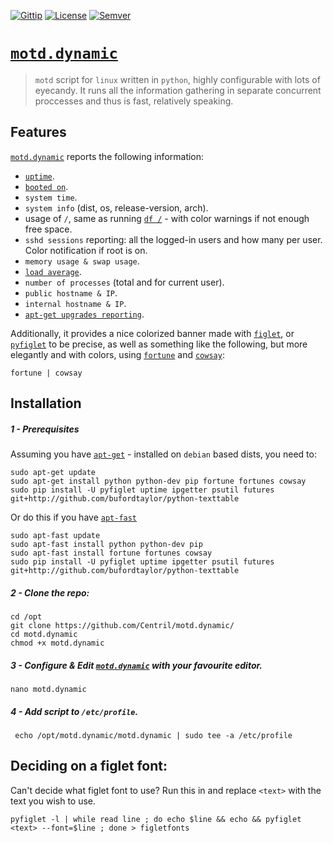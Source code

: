 [![Gittip]][url: Gittip] [![License]][url: License] [![Semver]][url: Semver]

# [`motd.dynamic`]
> `motd` script for `linux` written in `python`, highly configurable with lots of eyecandy.
> It runs all the information gathering in separate concurrent proccesses and thus is fast, relatively speaking.

## Features

[`motd.dynamic`] reports the following information:

+ [`uptime`].
+ [`booted on`][`uptime`].
+ `system time`.
+ `system info` (dist, os, release-version, arch).
+ usage of `/`, same as running [`df /`] - with color warnings if not enough free space.
+ `sshd sessions` reporting: all the logged-in users and how many per user. Color notification if root is on.
+ `memory usage & swap usage`.
+ [`load average`].
+ `number of processes` (total and for current user).
+ `public hostname & IP`.
+ `internal hostname & IP`.
+ [`apt-get upgrades reporting`].

Additionally, it provides a nice colorized banner made with [`figlet`], or [`pyfiglet`] to be precise, as well as something like the following, but more elegantly and with colors, using [`fortune`] and [`cowsay`]:

```shell
fortune | cowsay
```

## Installation

##### 1 - Prerequisites

Assuming you have [`apt-get`] - installed on `debian` based dists, you need to:

```shell
sudo apt-get update
sudo apt-get install python python-dev pip fortune fortunes cowsay
sudo pip install -U pyfiglet uptime ipgetter psutil futures git+http://github.com/bufordtaylor/python-texttable
```

Or do this if you have [`apt-fast`]

```shell
sudo apt-fast update
sudo apt-fast install python python-dev pip
sudo apt-fast install fortune fortunes cowsay
sudo pip install -U pyfiglet uptime ipgetter psutil futures git+http://github.com/bufordtaylor/python-texttable
```

##### 2 - Clone the repo:

```shell
cd /opt
git clone https://github.com/Centril/motd.dynamic/
cd motd.dynamic
chmod +x motd.dynamic
```

##### 3 - Configure & Edit [`motd.dynamic`] with your favourite editor.
```shell
nano motd.dynamic
```

##### 4 - Add script to `/etc/profile`.

```shell
 echo /opt/motd.dynamic/motd.dynamic | sudo tee -a /etc/profile
```

## Deciding on a figlet font:

Can't decide what figlet font to use? Run this in and replace `<text>` with the text you wish to use.

```shell
pyfiglet -l | while read line ; do echo $line && echo && pyfiglet <text> --font=$line ; done > figletfonts
```

<!-- references -->

[Gittip]: http://img.shields.io/gittip/lefoy.svg?style=flat
[url: Gittip]: https://www.gittip.com/lefoy/
[License]: http://img.shields.io/badge/license-GPL2.0-blue.svg?style=flat
[url: License]: https://github.com/lefoy/cyanide-theme/blob/master/LICENSE.md
[Semver]: http://img.shields.io/badge/semver-2.0.0-blue.svg?style=flat
[url: Semver]: http://semver.org/spec/v2.0.0.html

[`motd.dynamic`]: https://github.com/Centril/motd.dynamic/

[`uptime`]: https://github.com/Cairnarvon/uptime
[`load average`]: http://blog.scoutapp.com/articles/2009/07/31/understanding-load-averages
[`apt-get upgrades reporting`]: https://nickcharlton.net/posts/debian-ubuntu-dynamic-motd.html
[`df /`]: http://en.wikipedia.org/wiki/Df_%28Unix%29
[`apt-get`]: http://linux.die.net/man/8/apt-get
[`apt-fast`]: https://github.com/ilikenwf/apt-fast
[`pyfiglet`]: https://github.com/pwaller/pyfiglet
[`figlet`]: http://www.figlet.org/
[`cowsay`]: http://en.wikipedia.org/wiki/Cowsay
[`fortune`]: http://en.wikipedia.org/wiki/Fortune_%28Unix%29

